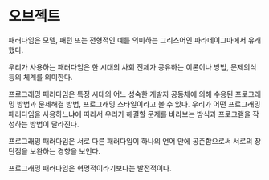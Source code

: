 # 오브젝트

패러다임은 모델, 패턴 또는 전형적인 예를 의미하는 그리스어인 파라데이그마에서 유래했다.

우리가 사용하는 패러다임은 한 시대의 사회 전체가 공유하는 이론이나 방법, 문제의식 등의 체계를 의미한다.



프로그래밍 패러다임은 특정 시대의 어느 성숙한 개발자 공동체에 의해 수용된 프로그래밍 방법과 문제해결 방법, 프로그래밍 스타일이라고 볼 수 있다. 우리가 어떤 프로그래밍 패러다임을 사용하느냐에 따라서 우리가 해결할 문제를 바라보는 방식과 프로그램을 작성하는 방법이 달라진다.



프로그래밍 패러다임은 서로 다른 패러다임이 하나의 언어 안에 공존함으로써 서로의 장단점을 보완하는 경향을 보인다.

프로그래밍 패러다임은 혁명적이라기보다는 발전적이다.



## 

